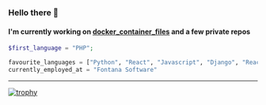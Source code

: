 ### Hello there 👋

#### I'm currently working on <a target="_blank" href="https://github.com/nullsploit/docker_container_files">docker_container_files</a> and a few private repos

````php
$first_language = "PHP";
````
```python
favourite_languages = ["Python", "React", "Javascript", "Django", "React-Native"] 
currently_employed_at = "Fontana Software"
````


<!--<a style="float: right" href="https://github.com/nullsploit">
  <img style="height: 20rem; width: auto" src="https://api.daily.dev/devcards/431342aba49b4f1da9e5710b6ec2ec67.png?r=6mk"/>
</a>-->
<hr>

[![trophy](https://github-profile-trophy.vercel.app/?username=nullsploit&theme=onedark)](https://github.com/ryo-ma/github-profile-trophy)
